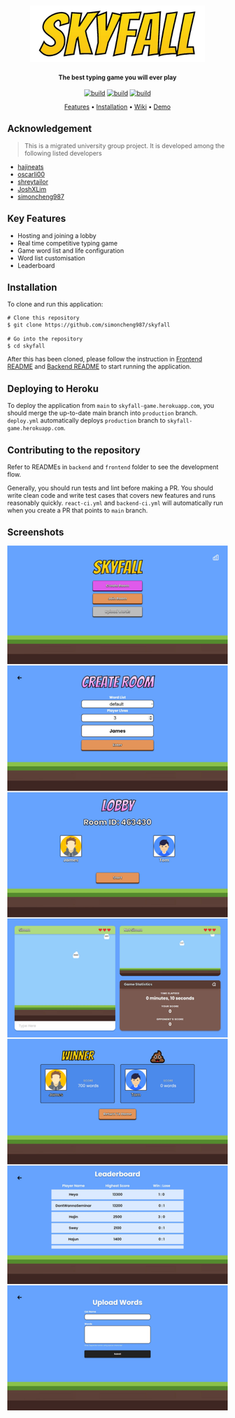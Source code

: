 <h1 align="center">
  <br>
  <img src="./resources/skyfall_logo.svg" alt="skyfall" width="400">
</h1>

<h4 align="center">The best typing game you will ever play</h4>

<p align="center">
  <a href="https://github.com/simoncheng987/skyfall/actions/workflows/deploy.yml">
  <img src="https://github.com/simoncheng987/skyfall/actions/workflows/deploy.yml/badge.svg" alt="build"></a>
    <a href="https://github.com/simoncheng987/skyfall/actions/workflows/backend-ci.yml">
  <img src="https://github.com/simoncheng987/skyfall/actions/workflows/backend-ci.yml/badge.svg" alt="build"></a>
      <a href="https://github.com/simoncheng987/skyfall/actions/workflows/react-ci.yml">
  <img src="https://github.com/simoncheng987/skyfall/actions/workflows/react-ci.yml/badge.svg" alt="build"></a>

</p>

<p align="center">
  <a href="#key-features">Features</a> •
  <a href="#installation">Installation</a> •
  <a href="https://github.com/UOA-CS732-SE750-Students-2022/skyfall/wiki">Wiki</a> •
  <a href="http://skyfall-game.herokuapp.com/">Demo</a>
</p>

## Acknowledgement
> This is a migrated university group project. It is developed among the following listed developers
- [hajineats](https://github.com/hajineats)
- [oscarli00](https://github.com/oscarli00)
- [shreytailor](https://github.com/shreytailor)
- [JoshXLim](https://github.com/JoshXLim)
- [simoncheng987](https://github.com/simoncheng987)

## Key Features

- Hosting and joining a lobby
- Real time competitive typing game
- Game word list and life configuration
- Word list customisation
- Leaderboard

## Installation

To clone and run this application:

```shell
# Clone this repository
$ git clone https://github.com/simoncheng987/skyfall

# Go into the repository
$ cd skyfall
```

After this has been cloned, please follow the instruction in [Frontend README](./frontend/README.md)
and [Backend README](./backend/README.md) to start running the application.

## Deploying to Heroku

To deploy the application from `main` to `skyfall-game.herokuapp.com`, you should merge the up-to-date main branch into `production` branch. `deploy.yml` automatically deploys `production` branch to `skyfall-game.herokuapp.com`.

## Contributing to the repository

Refer to READMEs in `backend` and `frontend` folder to see the development flow.

Generally, you should run tests and lint before making a PR. You should write clean code and write test cases that covers new features and runs reasonably quickly. `react-ci.yml` and `backend-ci.yml` will automatically run when you create a PR that points to `main` branch. 

## Screenshots

<img src="./resources/home.JPG"> 
<img src="./resources/create_room.JPG">
<img src="./resources/lobby.JPG">
<img src="./resources/game.JPG">
<img src="./resources/scoreboard.JPG">
<img src="./resources/leaderboard.JPG">
<img src="./resources/wordlist.JPG">
